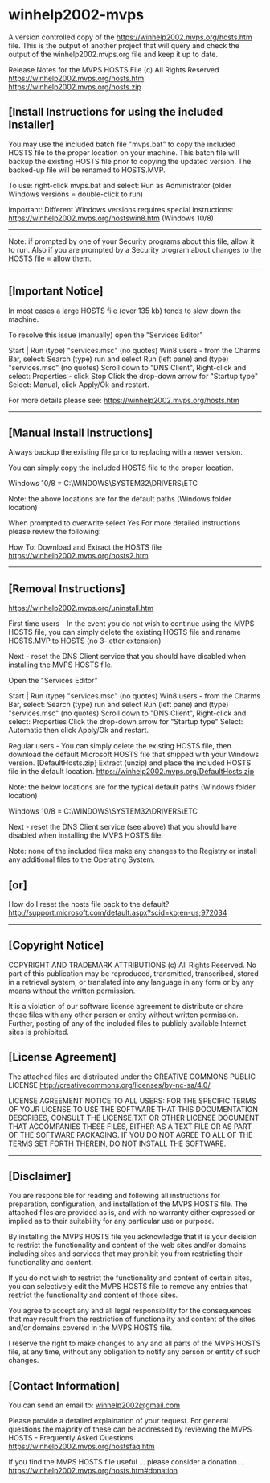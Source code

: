 # winhelp2002-mvps
A version controlled copy of the https://winhelp2002.mvps.org/hosts.htm file. This is the output of another project that will query and check the output of the winhelp2002.mvps.org file and keep it up to date.

Release Notes for the MVPS HOSTS File (c) All Rights Reserved
https://winhelp2002.mvps.org/hosts.htm
https://winhelp2002.mvps.org/hosts.zip


## [Install Instructions for using the included Installer]

You may use the included batch file "mvps.bat" to copy the included HOSTS file to the proper
location on your machine. This batch file will backup the existing HOSTS file prior to copying
the updated version. The backed-up file will be renamed to HOSTS.MVP.

To use: right-click mvps.bat and select: Run as Administrator (older Windows versions = double-click to run)

Important: Different Windows versions requires special instructions:
https://winhelp2002.mvps.org/hostswin8.htm (Windows 10/8)

***********************************************

Note: if prompted by one of your Security programs about this file, allow it to run.
Also if you are prompted by a Security program about changes to the HOSTS file = allow them.

***********************************************

## [Important Notice]
In most cases a large HOSTS file (over 135 kb) tends to slow down the machine.

To resolve this issue (manually) open the "Services Editor"

Start | Run (type) "services.msc" (no quotes)
Win8 users - from the Charms Bar, select: Search (type) run and select Run (left pane) and (type) "services.msc" (no quotes)
Scroll down to "DNS Client", Right-click and select: Properties - click Stop
Click the drop-down arrow for "Startup type" 
Select: Manual, click Apply/Ok and restart.

For more details please see:
https://winhelp2002.mvps.org/hosts.htm

***********************************************

## [Manual Install Instructions]
Always backup the existing file prior to replacing with a newer version.

You can simply copy the included HOSTS file to the proper location.

Windows 10/8 = C:\WINDOWS\SYSTEM32\DRIVERS\ETC  

Note: the above locations are for the default paths (Windows folder location)

When prompted to overwrite select Yes
For more detailed instructions please review the following:

How To: Download and Extract the HOSTS file
https://winhelp2002.mvps.org/hosts2.htm

********************************************

## [Removal Instructions]
https://winhelp2002.mvps.org/uninstall.htm

First time users - In the event you do not wish to continue using the MVPS HOSTS file, you can simply delete the existing HOSTS file and rename HOSTS.MVP to HOSTS (no 3-letter extension)

Next - reset the DNS Client service that you should have disabled when installing the MVPS HOSTS file.

Open the "Services Editor"

Start | Run (type) "services.msc" (no quotes)
Win8 users - from the Charms Bar, select: Search (type) run and select Run (left pane) and (type) "services.msc" (no quotes)
Scroll down to "DNS Client", Right-click and select: Properties 
Click the drop-down arrow for "Startup type" 
Select: Automatic then click Apply/Ok and restart. 

Regular users - You can simply delete the existing HOSTS file, then download the default Microsoft HOSTS file that shipped with your Windows version. [DefaultHosts.zip] Extract (unzip) and place the included HOSTS file in the default location.
https://winhelp2002.mvps.org/DefaultHosts.zip

Note: the below locations are for the typical default paths (Windows folder location)

Windows 10/8 = C:\WINDOWS\SYSTEM32\DRIVERS\ETC 

Next - reset the DNS Client service (see above) that you should have disabled when installing the MVPS HOSTS file.


Note: none of the included files make any changes to the Registry or install any additional
files to the Operating System.

## [or]
How do I reset the hosts file back to the default?
http://support.microsoft.com/default.aspx?scid=kb;en-us;972034

*******************************************

## [Copyright Notice]

COPYRIGHT AND TRADEMARK ATTRIBUTIONS (c) All Rights Reserved.
No part of this publication may be reproduced, transmitted, transcribed, stored in a retrieval
system, or translated into any language in any form or by any means without the written permission.

It is a violation of our software license agreement to distribute or share these files with any
other person or entity without written permission. Further, posting of any of the included files to
publicly available Internet sites is prohibited.

## [License Agreement]

The attached files are distributed under the CREATIVE COMMONS PUBLIC LICENSE
http://creativecommons.org/licenses/by-nc-sa/4.0/

LICENSE AGREEMENT NOTICE TO ALL USERS: FOR THE SPECIFIC TERMS OF YOUR LICENSE TO USE THE SOFTWARE
THAT THIS DOCUMENTATION DESCRIBES, CONSULT THE LICENSE.TXT OR OTHER LICENSE DOCUMENT THAT ACCOMPANIES
THESE FILES, EITHER AS A TEXT FILE OR AS PART OF THE SOFTWARE PACKAGING. IF YOU DO NOT AGREE TO ALL OF
THE TERMS SET FORTH THEREIN, DO NOT INSTALL THE SOFTWARE.

***********************************************
## [Disclaimer]

You are responsible for reading and following all instructions for preparation, configuration, and
installation of the MVPS HOSTS file. The attached files are provided as is, and with no warranty either
expressed or implied as to their suitability for any particular use or purpose.

By installing the MVPS HOSTS file you acknowledge that it is your decision to restrict the functionality and content of the web sites and/or domains including sites and services that may prohibit you from restricting their functionality and content.

If you do not wish to restrict the functionality and content of certain sites, you can selectively edit the MVPS HOSTS file to remove any entries that restrict the functionality and content of those sites.

You agree to accept any and all legal responsibility for the consequences that may result from the restriction of functionality and content of the sites and/or domains covered in the MVPS HOSTS file.

I reserve the right to make changes to any and all parts of the MVPS HOSTS file, at any time, without
any obligation to notify any person or entity of such changes.

## [Contact Information]
You can send an email to: winhelp2002@gmail.com

Please provide a detailed explaination of your request. For general questions the majority of these
can be addressed by reviewing the MVPS HOSTS - Frequently Asked Questions
https://winhelp2002.mvps.org/hostsfaq.htm

If you find the MVPS HOSTS file useful ... please consider a donation ...
https://winhelp2002.mvps.org/hosts.htm#donation